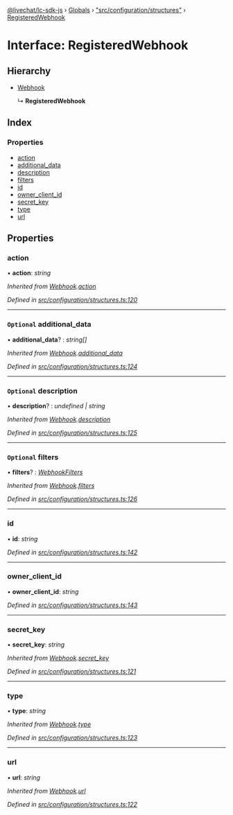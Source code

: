 [@livechat/lc-sdk-js](../README.md) › [Globals](../globals.md) › ["src/configuration/structures"](../modules/_src_configuration_structures_.md) › [RegisteredWebhook](_src_configuration_structures_.registeredwebhook.md)

# Interface: RegisteredWebhook

## Hierarchy

* [Webhook](_src_configuration_structures_.webhook.md)

  ↳ **RegisteredWebhook**

## Index

### Properties

* [action](_src_configuration_structures_.registeredwebhook.md#action)
* [additional_data](_src_configuration_structures_.registeredwebhook.md#optional-additional_data)
* [description](_src_configuration_structures_.registeredwebhook.md#optional-description)
* [filters](_src_configuration_structures_.registeredwebhook.md#optional-filters)
* [id](_src_configuration_structures_.registeredwebhook.md#id)
* [owner_client_id](_src_configuration_structures_.registeredwebhook.md#owner_client_id)
* [secret_key](_src_configuration_structures_.registeredwebhook.md#secret_key)
* [type](_src_configuration_structures_.registeredwebhook.md#type)
* [url](_src_configuration_structures_.registeredwebhook.md#url)

## Properties

###  action

• **action**: *string*

*Inherited from [Webhook](_src_configuration_structures_.webhook.md).[action](_src_configuration_structures_.webhook.md#action)*

*Defined in [src/configuration/structures.ts:120](https://github.com/livechat/lc-sdk-js/blob/de56f05/src/configuration/structures.ts#L120)*

___

### `Optional` additional_data

• **additional_data**? : *string[]*

*Inherited from [Webhook](_src_configuration_structures_.webhook.md).[additional_data](_src_configuration_structures_.webhook.md#optional-additional_data)*

*Defined in [src/configuration/structures.ts:124](https://github.com/livechat/lc-sdk-js/blob/de56f05/src/configuration/structures.ts#L124)*

___

### `Optional` description

• **description**? : *undefined | string*

*Inherited from [Webhook](_src_configuration_structures_.webhook.md).[description](_src_configuration_structures_.webhook.md#optional-description)*

*Defined in [src/configuration/structures.ts:125](https://github.com/livechat/lc-sdk-js/blob/de56f05/src/configuration/structures.ts#L125)*

___

### `Optional` filters

• **filters**? : *[WebhookFilters](_src_configuration_structures_.webhookfilters.md)*

*Inherited from [Webhook](_src_configuration_structures_.webhook.md).[filters](_src_configuration_structures_.webhook.md#optional-filters)*

*Defined in [src/configuration/structures.ts:126](https://github.com/livechat/lc-sdk-js/blob/de56f05/src/configuration/structures.ts#L126)*

___

###  id

• **id**: *string*

*Defined in [src/configuration/structures.ts:142](https://github.com/livechat/lc-sdk-js/blob/de56f05/src/configuration/structures.ts#L142)*

___

###  owner_client_id

• **owner_client_id**: *string*

*Defined in [src/configuration/structures.ts:143](https://github.com/livechat/lc-sdk-js/blob/de56f05/src/configuration/structures.ts#L143)*

___

###  secret_key

• **secret_key**: *string*

*Inherited from [Webhook](_src_configuration_structures_.webhook.md).[secret_key](_src_configuration_structures_.webhook.md#secret_key)*

*Defined in [src/configuration/structures.ts:121](https://github.com/livechat/lc-sdk-js/blob/de56f05/src/configuration/structures.ts#L121)*

___

###  type

• **type**: *string*

*Inherited from [Webhook](_src_configuration_structures_.webhook.md).[type](_src_configuration_structures_.webhook.md#type)*

*Defined in [src/configuration/structures.ts:123](https://github.com/livechat/lc-sdk-js/blob/de56f05/src/configuration/structures.ts#L123)*

___

###  url

• **url**: *string*

*Inherited from [Webhook](_src_configuration_structures_.webhook.md).[url](_src_configuration_structures_.webhook.md#url)*

*Defined in [src/configuration/structures.ts:122](https://github.com/livechat/lc-sdk-js/blob/de56f05/src/configuration/structures.ts#L122)*
